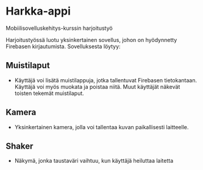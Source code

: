 # Harkka-appi

Mobiilisovelluskehitys-kurssin harjoitustyö

Harjoitustyössä luotu yksinkertainen sovellus, johon on hyödynnetty Firebasen kirjautumista.
Sovelluksesta löytyy:

## Muistilaput
  - Käyttäjä voi lisätä muistilappuja, jotka tallentuvat Firebasen tietokantaan. Käyttäjä voi myös muokata ja poistaa niitä. Muut käyttäjät näkevät toisten tekemät muistilaput. 

## Kamera
  - Yksinkertainen kamera, jolla voi tallentaa kuvan paikallisesti laitteelle.
    
## Shaker
  - Näkymä, jonka taustaväri vaihtuu, kun käyttäjä heiluttaa laitetta
